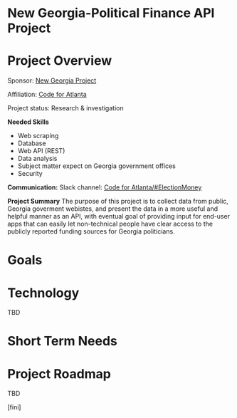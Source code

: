 # New Georgia-Political Finance API Project

# Project Overview

Sponsor: [New Georgia Project](https://newgeorgiaproject.org/)

Affiliation: [Code for Atlanta](https://www.codeforatlanta.org/)

Project status: Research & investigation

**Needed Skills**
- Web scraping
- Database
- Web API (REST)
- Data analysis
- Subject matter expect on Georgia government offices
- Security

**Communication:** Slack channel: [Code for Atlanta/#ElectionMoney](https://codeforatlanta.slack.com/messages/CCQMPQQ2X/convo/C048Y4BSP-1527614797.000242/)

**Project Summary**
The purpose of this project is to collect data from public, Georgia goverment webistes, and present the data in a more useful and helpful manner as an API, with eventual goal of providing input for end-user apps that can easily let non-technical people have clear access to the publicly reported funding sources for Georgia politicians.

# Goals

# Technology
TBD

# Short Term Needs

# Project Roadmap
TBD

[fini]


